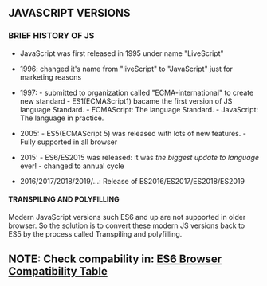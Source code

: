 ## JAVASCRIPT VERSIONS

### BRIEF HISTORY OF JS

- JavaScript was first released in 1995 under name "LiveScript"

- 1996: changed it's name from "liveScript" to "JavaScript" just for marketing reasons

- 1997: - submitted to organization called "ECMA-international" to create new standard - ES1(ECMAScript1) bacame the first version of JS language Standard. - ECMAScript: The language Standard. - JavaScript: The language in practice.

- 2005: - ES5(ECMAScript 5) was released with lots of new features. - Fully supported in all browser

- 2015: - ES6/ES2015 was released: it was _the biggest update to language_ ever! - changed to annual cycle

- 2016/2017/2018/2019/...: Release of ES2016/ES2017/ES2018/ES2019

#### TRANSPILING AND POLYFILLING

Modern JavaScript versions such ES6 and up are not supported in older browser.
So the solution is to convert these modern JS versions back to ES5 by the process called Transpiling and polyfilling.

## NOTE: Check compability in: [ES6 Browser Compatibility Table](https://kangax.github.io/compat-table/es6/)
